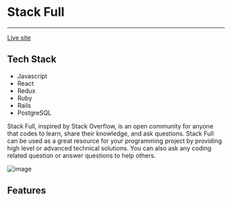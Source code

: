 # Stack Full
____________________________________________________________________________________________________________________________

[Live site](https://stack-full.herokuapp.com/#/)

## Tech Stack

* Javascript
* React
* Redux
* Ruby
* Rails
* PostgreSQL

Stack Full, inspired by Stack Overflow, is an open community for anyone that codes to learn, share their knowledge, and ask questions. Stack Full can be used as a great resource for your programming project by providing high level or advanced technical solutions. You can also ask any coding related question or answer questions to help others.

![image](https://user-images.githubusercontent.com/53238880/72637324-e2c6d780-3915-11ea-93d0-239616688055.png)

## Features
